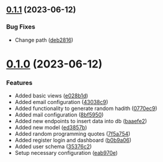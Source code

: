 ## [0.1.1](https://github.com/hossainchisty/HadithDaily/compare/v0.1.0...v0.1.1) (2023-06-12)


### Bug Fixes

* Change path ([deb2816](https://github.com/hossainchisty/HadithDaily/commit/deb2816959fc22c4799b13dc8b67485c28fa9a96))



# [0.1.0](https://github.com/hossainchisty/HadithDaily/compare/e028b1daae5a4dc0f85dc3dcce650ff176fb5e6d...v0.1.0) (2023-06-12)


### Features

* Added basic views ([e028b1d](https://github.com/hossainchisty/HadithDaily/commit/e028b1daae5a4dc0f85dc3dcce650ff176fb5e6d))
* Added email configuration ([43038c9](https://github.com/hossainchisty/HadithDaily/commit/43038c9699ef71c9fa22da905e14db1f51764aee))
* Added functionality to generate random hadith ([0770ec9](https://github.com/hossainchisty/HadithDaily/commit/0770ec92a5dcead9bb489b48e4a860a9c296312e))
* Added mail configuration ([8bf5950](https://github.com/hossainchisty/HadithDaily/commit/8bf5950127d21d4e6ef05f5cbab61cdbf10fcceb))
* Added new endpoints to insert data into db ([baaefe2](https://github.com/hossainchisty/HadithDaily/commit/baaefe281b6ad27b4d57edb29a29b80640bcf1c0))
* Added new model ([ed3857b](https://github.com/hossainchisty/HadithDaily/commit/ed3857b889df8851e377cd0f4b2df4a88e6c4599))
* Added random programming quotes ([7f5a754](https://github.com/hossainchisty/HadithDaily/commit/7f5a7545e21de8492c2c35dc1380d68a9eccff14))
* Added register login and dashboard ([b0b9a06](https://github.com/hossainchisty/HadithDaily/commit/b0b9a06d25434e01dbd13aeddb953d3b92b033e8))
* Added user schema ([35376c2](https://github.com/hossainchisty/HadithDaily/commit/35376c2e57fd0d232c95364508b81cf58369ab8a))
* Setup necessary configuration ([eab970e](https://github.com/hossainchisty/HadithDaily/commit/eab970e734742e7ff5cadc0ca7850a13ddf39c42))



